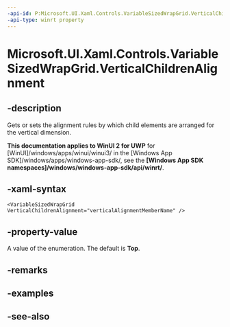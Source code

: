 ```yaml
---
-api-id: P:Microsoft.UI.Xaml.Controls.VariableSizedWrapGrid.VerticalChildrenAlignment
-api-type: winrt property
---
```


<!-- Property syntax
public Windows.UI.Xaml.VerticalAlignment VerticalChildrenAlignment { get;  set; }
-->

# Microsoft.UI.Xaml.Controls.VariableSizedWrapGrid.VerticalChildrenAlignment

## -description
Gets or sets the alignment rules by which child elements are arranged for the vertical dimension.

**This documentation applies to WinUI 2 for UWP** for [WinUI]/windows/apps/winui/winui3/ in the [Windows App SDK]/windows/apps/windows-app-sdk/, see the **[Windows App SDK namespaces]/windows/windows-app-sdk/api/winrt/**.

## -xaml-syntax
```xaml
<VariableSizedWrapGrid VerticalChildrenAlignment="verticalAlignmentMemberName" />
```


## -property-value
A value of the enumeration. The default is **Top**.

## -remarks

## -examples

## -see-also

